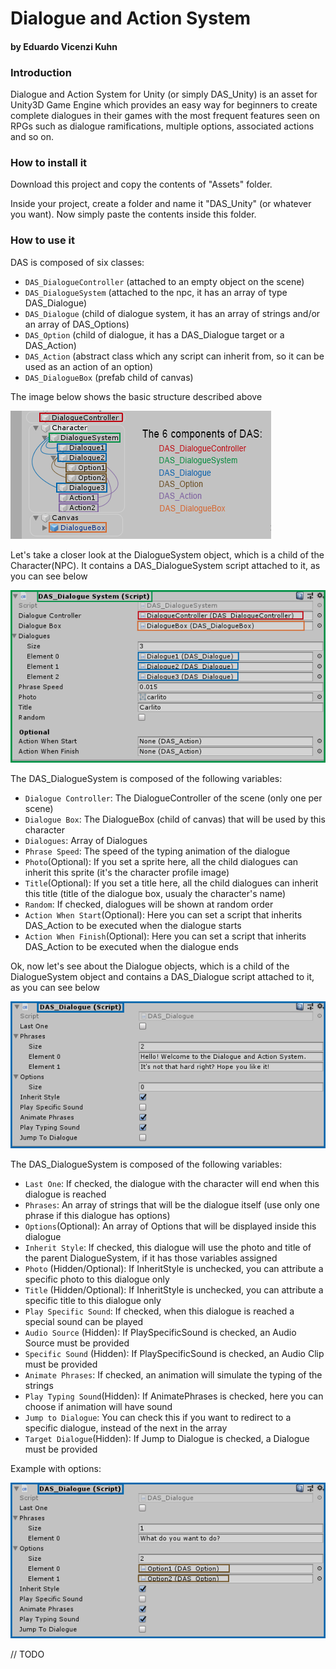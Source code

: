 # Dialogue and Action System
#### by Eduardo Vicenzi Kuhn

### Introduction
Dialogue and Action System for Unity (or simply DAS_Unity) is an asset for Unity3D Game Engine which provides an easy way for beginners to create complete dialogues in their games with the most frequent features seen on RPGs such as dialogue ramifications, multiple options, associated actions and so on.

### How to install it
Download this project and copy the contents of "Assets" folder.

Inside your project, create a folder and name it "DAS_Unity" (or whatever you want). Now simply paste the contents inside this folder.

### How to use it
DAS is composed of six classes:
- `DAS_DialogueController` (attached to an empty object on the scene)
- `DAS_DialogueSystem` (attached to the npc, it has an array of type DAS_Dialogue)
- `DAS_Dialogue` (child of dialogue system, it has an array of strings and/or an array of DAS_Options)
- `DAS_Option` (child of dialogue, it has a DAS_Dialogue target or a DAS_Action)
- `DAS_Action` (abstract class which any script can inherit from, so it can be used as an action of an option)
- `DAS_DialogueBox` (prefab child of canvas)

The image below shows the basic structure described above

![alt text](https://raw.githubusercontent.com/eduardovk/DAS_Unity/master/git_images/Basic_Structure.png)

Let's take a closer look at the DialogueSystem object, which is a child of the Character(NPC). It contains a DAS_DialogueSystem script attached to it, as you can see below

![alt text](https://raw.githubusercontent.com/eduardovk/DAS_Unity/master/git_images/DialogueSystem.png)

The DAS_DialogueSystem is composed of the following variables:
- `Dialogue Controller`: The DialogueController of the scene (only one per scene)
- `Dialogue Box`: The DialogueBox (child of canvas) that will be used by this character
- `Dialogues`: Array of Dialogues
- `Phrase Speed`: The speed of the typing animation of the dialogue
- `Photo`(Optional): If you set a sprite here, all the child dialogues can inherit this sprite (it's the character profile image)
- `Title`(Optional): If you set a title here, all the child dialogues can inherit this title (title of the dialogue box, usualy the character's name)
- `Random`: If checked, dialogues will be shown at random order
- `Action When Start`(Optional): Here you can set a script that inherits DAS_Action to be executed when the dialogue starts
- `Action When Finish`(Optional): Here you can set a script that inherits DAS_Action to be executed when the dialogue ends

Ok, now let's see about the Dialogue objects, which is a child of the DialogueSystem object and contains a DAS_Dialogue script attached to it, as you can see below

![alt text](https://raw.githubusercontent.com/eduardovk/DAS_Unity/master/git_images/Dialogue.png)

The DAS_DialogueSystem is composed of the following variables:
- `Last One`: If checked, the dialogue with the character will end when this dialogue is reached
- `Phrases`: An array of strings that will be the dialogue itself (use only one phrase if this dialogue has options)
- `Options`(Optional): An array of Options that will be displayed inside this dialogue
- `Inherit Style`: If checked, this dialogue will use the photo and title of the parent DialogueSystem, if it has those variables assigned
- `Photo` (Hidden/Optional): If InheritStyle is unchecked, you can attribute a specific photo to this dialogue only
- `Title` (Hidden/Optional): If InheritStyle is unchecked, you can attribute a specific title to this dialogue only
- `Play Specific Sound`: If checked, when this dialogue is reached a special sound can be played
- `Audio Source` (Hidden): If PlaySpecificSound is checked, an Audio Source must be provided
- `Specific Sound` (Hidden): If PlaySpecificSound is checked, an Audio Clip must be provided
- `Animate Phrases`: If checked, an animation will simulate the typing of the strings
- `Play Typing Sound`(Hidden): If AnimatePhrases is checked, here you can choose if animation will have sound
- `Jump to Dialogue`: You can check this if you want to redirect to a specific dialogue, instead of the next in the array
- `Target Dialogue`(Hidden): If Jump to Dialogue is checked, a Dialogue must be provided

Example with options:

![alt text](https://raw.githubusercontent.com/eduardovk/DAS_Unity/master/git_images/DialogueWithOptions.png)

// TODO


